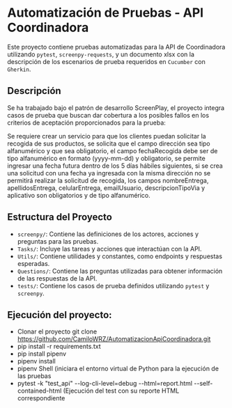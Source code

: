 # Automatización de Pruebas - API Coordinadora

Este proyecto contiene pruebas automatizadas para la API de Coordinadora utilizando `pytest`, `screenpy-requests`, y un documento xlsx con la descripción de los escenarios de prueba requeridos en `Cucumber` con `Gherkin`. 

## Descripción

Se ha trabajado bajo el patrón de desarrollo ScreenPlay, el proyecto integra casos de prueba que buscan dar cobertura a los posibles fallos en los criterios de aceptación proporcionados para la prueba: 

Se requiere crear un servicio para que los clientes puedan solicitar la recogida de sus
productos, se solicita que el campo dirección sea tipo alfanumérico y que sea obligatorio, el
campo fechaRecogida debe ser de tipo alfanumérico en formato (yyyy-mm-dd) y obligatorio,
se permite ingresar una fecha futura dentro de los 5 días hábiles siguientes, si se crea una
solicitud con una fecha ya ingresada con la misma dirección no se permitirá realizar la
solicitud de recogida, los campos nombreEntrega, apellidosEntrega, celularEntrega,
emailUsuario, descripcionTipoVia y aplicativo son obligatorios y de tipo alfanumérico.

## Estructura del Proyecto

- `screenpy/`: Contiene las definiciones de los actores, acciones y preguntas para las pruebas.
- `Tasks/`: Incluye las tareas y acciones que interactúan con la API.
- `Utils/`: Contiene utilidades y constantes, como endpoints y respuestas esperadas.
- `Questions/`: Contiene las preguntas utilizadas para obtener información de las respuestas de la API.
- `tests/`: Contiene los casos de prueba definidos utilizando `pytest` y `screenpy`.

## Ejecución del proyecto:
- Clonar el proyecto git clone https://github.com/CamiloWRZ/AutomatizacionApiCoordinadora.git
- pip install -r requirements.txt
- pip install pipenv
- pipenv install 
- pipenv Shell (iniciara el entorno virtual de Python para la ejecución de las pruebas
- pytest -k "test_api" --log-cli-level=debug --html=report.html --self-contained-html (Ejecución del test con su reporte HTML correspondiente
